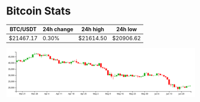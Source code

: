 # Bitcoin Stats

BTC/USDT|24h change|24h high|24h low|
|---|---|---|---|
|$21467.17|0.30%|$21614.50|$20906.62|

<img src="./chart.svg">
